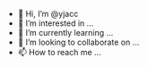 - 👋 Hi, I’m @yjacc
- 👀 I’m interested in ...
- 🌱 I’m currently learning ...
- 💞️ I’m looking to collaborate on ...
- 📫 How to reach me ...

<!---
yjacc/yjacc is a ✨ special ✨ repository because its `README.md` (this file) appears on your GitHub profile.
You can click the Preview link to take a look at your changes.
--->
